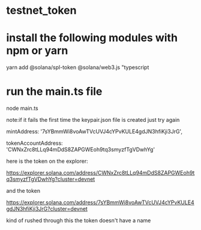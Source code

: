 # testnet_token
# install the following modules with npm or yarn
yarn add @solana/spl-token @solana/web3.js "typescript
# run the main.ts file
node main.ts

note:if it fails the first time the keypair.json file is created just try again

mintAddress: '7sYBmmWi8voAwTVcUVJ4cYPvKULE4gdJN3hfiKji3JrG',

tokenAccountAddress: 'CWNxZrc8tLLq94mDdS8ZAPGWEoh9tq3smyzfTgVDwhYg'

here is the token on the explorer:

https://explorer.solana.com/address/CWNxZrc8tLLq94mDdS8ZAPGWEoh9tq3smyzfTgVDwhYg?cluster=devnet

and the token

https://explorer.solana.com/address/7sYBmmWi8voAwTVcUVJ4cYPvKULE4gdJN3hfiKji3JrG?cluster=devnet

kind of rushed through this the token doesn't have a name
